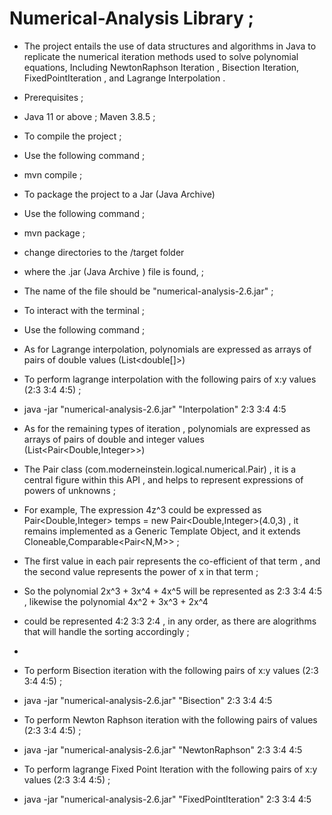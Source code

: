 # Numerical-Analysis Library  ;   

- The project entails the use of data structures and algorithms in Java to replicate the numerical iteration methods used to solve polynomial equations,
Including NewtonRaphson Iteration , Bisection Iteration, FixedPointIteration  , and Lagrange Interpolation .

- Prerequisites ; 
- Java 11 or above ; Maven 3.8.5  ;
  
- To compile the project ; 
- Use the following command ; 
- mvn compile ;
  
- To package the project to a Jar (Java Archive) 
- Use the following command ;
- mvn package  ;
  
- change directories to the /target folder
- where the .jar (Java Archive ) file is found,  ;
- The name of the file should be "numerical-analysis-2.6.jar"  ;
  
- To interact with the terminal ;
- Use the following command ;
- As for Lagrange interpolation,  polynomials are expressed as arrays of pairs of double values (List<double[]>) 
- To perform lagrange  interpolation with the following pairs of x:y values (2:3 3:4 4:5) ;
- java -jar "numerical-analysis-2.6.jar" "Interpolation" 2:3 3:4 4:5

- As for the remaining types of iteration , polynomials are expressed as arrays of pairs of double and integer values (List<Pair<Double,Integer>>)
- The Pair class (com.moderneinstein.logical.numerical.Pair) , it is a central figure within this API , and helps to represent expressions of powers of unknowns  ;
- For example, The expression 4z^3 could be expressed as Pair<Double,Integer> temps = new Pair<Double,Integer>(4.0,3) , it remains implemented as a Generic Template Object, and it extends Cloneable,Comparable<Pair<N,M>> ; 
- The first value in each pair represents the co-efficient of that term , and the second value represents the power of x in that term ;
- So the polynomial  2x^3 + 3x^4 + 4x^5  will be represented as  2:3 3:4 4:5 , likewise the polynomial 4x^2 + 3x^3 + 2x^4 
- could be represented   4:2 3:3 2:4  , in any order, as there are alogrithms that will handle the sorting accordingly ;
-  
- To perform   Bisection iteration with the following pairs of x:y values (2:3 3:4 4:5) ;
- java -jar "numerical-analysis-2.6.jar" "Bisection" 2:3 3:4 4:5

 - To perform Newton Raphson iteration with the following pairs of  values (2:3 3:4 4:5) ;
- java -jar "numerical-analysis-2.6.jar" "NewtonRaphson" 2:3 3:4 4:5

 - To perform lagrange  Fixed Point Iteration with the following pairs of x:y values (2:3 3:4 4:5) ;
- java -jar "numerical-analysis-2.6.jar" "FixedPointIteration" 2:3 3:4 4:5
  
